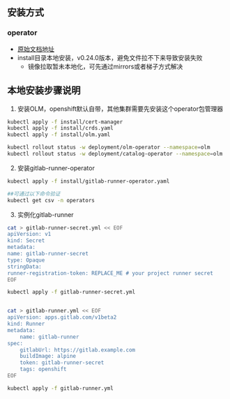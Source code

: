 ## 安装方式
### operator
- [原始文档地址](https://operatorhub.io/operator/gitlab-runner-operator)
- install目录本地安装，v0.24.0版本，避免文件拉不下来导致安装失败
    - 镜像拉取暂未本地化，可先通过mirrors或者梯子方式解决

## 本地安装步骤说明
1. 安装OLM，openshift默认自带，其他集群需要先安装这个operator包管理器
```bash
kubectl apply -f install/cert-manager
kubectl apply -f install/crds.yaml
kubectl apply -f install/olm.yaml

kubectl rollout status -w deployment/olm-operator --namespace=olm
kubectl rollout status -w deployment/catalog-operator --namespace=olm
```
2. 安装gitlab-runner-operator
```bash
kubectl apply -f install/gitlab-runner-operator.yaml

##可通过以下命令验证
kubectl get csv -n operators
```
3. 实例化gitlab-runner
```bash
cat > gitlab-runner-secret.yml << EOF
apiVersion: v1
kind: Secret
metadata:
name: gitlab-runner-secret
type: Opaque
stringData:
runner-registration-token: REPLACE_ME # your project runner secret
EOF

kubectl apply -f gitlab-runner-secret.yml


cat > gitlab-runner.yml << EOF
apiVersion: apps.gitlab.com/v1beta2
kind: Runner
metadata:
    name: gitlab-runner
spec:
    gitlabUrl: https://gitlab.example.com
    buildImage: alpine
    token: gitlab-runner-secret
    tags: openshift
EOF

kubectl apply -f gitlab-runner.yml
```